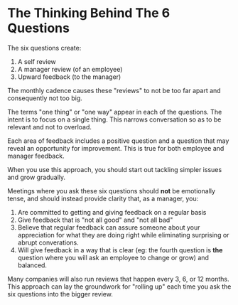 # The Thinking Behind The 6 Questions

The six questions create:

1. A self review
2. A manager review (of an employee)
3. Upward feedback (to the manager)

The monthly cadence causes these "reviews" to not be too far apart and
consequently not too big.

The terms "one thing" or "one way" appear in each of the questions. The intent
is to focus on a single thing. This narrows conversation so as to be relevant
and not to overload.

Each area of feedback includes a positive question and a question that may
reveal an opportunity for improvement. This is true for both employee and
manager feedback.

When you use this approach, you should start out tackling simpler issues and
grow gradually.

Meetings where you ask these six questions should **not** be emotionally tense,
and should instead provide clarity that, as a manager, you:

1. Are committed to getting and giving feedback on a regular basis
2. Give feedback that is "not all good" and "not all bad"
3. Believe that regular feedback can assure someone about your appreciation for
   what they are doing right while eliminating surprising or abrupt
   converations.
4. Will give feedback in a way that is clear (eg: the fourth question is
   **the** question where you will ask an employee to change or grow) and
   balanced.

Many companies will also run reviews that happen every 3, 6, or 12 months. This
approach can lay the groundwork for "rolling up" each time you ask the six
questions into the bigger review.
